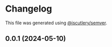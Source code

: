 # Changelog

This file was generated using [@jscutlery/semver](https://github.com/jscutlery/semver).

## 0.0.1 (2024-05-10)
